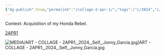```yaml
---
{"dg-publish":true,"permalink":"/collage-2-apr-1/","tags":["c/2024","c/series-self","c/series","c/motorcycle","c/abstract","c/map","c/wheel","c/colour-purple","c/face"],"created":"2024-06-28T12:56:46.000-04:00","updated":"2025-08-21T16:17:58.271-04:00"}
---
```



Context: Acquisition of my Honda Rebel.

[2APR1](https://www.instagram.com/p/C20KwElR6f_/)

![MEDIA/ART - COLLAGE - 2APR1,_2024,_Self,_Jonny_Garcia.jpg|ART - COLLAGE - 2APR1,_2024,_Self,_Jonny_Garcia.jpg](/img/user/MEDIA/ART%20-%20COLLAGE%20-%202APR1,_2024,_Self,_Jonny_Garcia.jpg)
